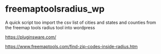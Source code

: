 # freemaptoolsradius_wp
A quick script too import the csv list of cities and states and counties from the freemap tools radius tool into wordpress

https://pluginsware.com/

https://www.freemaptools.com/find-zip-codes-inside-radius.htm
